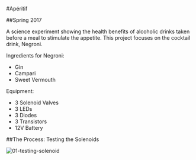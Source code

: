#Apéritif

##Spring 2017

A science experiment showing the health benefits of alcoholic drinks taken before a meal to stimulate the appetite. This project focuses on the cocktail drink, Negroni.

Ingredients for Negroni:
* Gin
* Campari
* Sweet Vermouth

Equipment:
* 3 Solenoid Valves
* 3 LEDs
* 3 Diodes
* 3 Transistors
* 12V Battery

##The Process: Testing the Solenoids

![01-testing-solenoid](https://cloud.githubusercontent.com/assets/21225598/25321801/8c79bb3a-287f-11e7-88a5-5c972b7ed613.jpg)
